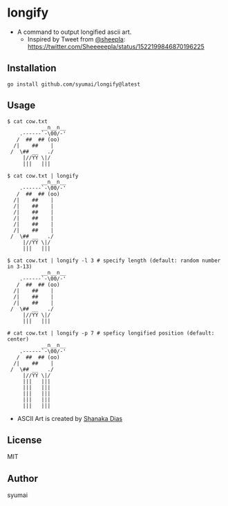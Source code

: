 # longify

* A command to output longified ascii art.
  - Inspired by Tweet from [@sheepla](https://github.com/sheepla): https://twitter.com/Sheeeeepla/status/1522199846870196225

## Installation

```console
go install github.com/syumai/longify@latest
```

## Usage

```console
$ cat cow.txt
           __n__n__
    .------`-\00/-'
   /  ##  ## (oo)
  /|    ##    |
 /  \## __   ./
     |//YY \|/
     |||   |||

$ cat cow.txt | longify
           __n__n__
    .------`-\00/-'
   /  ##  ## (oo)
  /|    ##    |
  /|    ##    |
  /|    ##    |
  /|    ##    |
  /|    ##    |
  /|    ##    |
 /  \## __   ./
     |//YY \|/
     |||   |||

$ cat cow.txt | longify -l 3 # specify length (default: random number in 3-13)
           __n__n__
    .------`-\00/-'
   /  ##  ## (oo)
  /|    ##    |
  /|    ##    |
  /|    ##    |
 /  \## __   ./
     |//YY \|/
     |||   |||

# cat cow.txt | longify -p 7 # speficy longified position (default: center)
           __n__n__
    .------`-\00/-'
   /  ##  ## (oo)
  /|    ##    |
 /  \## __   ./
     |//YY \|/
     |||   |||
     |||   |||
     |||   |||
     |||   |||
     |||   |||

```

* ASCII Art is created by [Shanaka Dias](https://www.asciiart.eu/animals/cows)

## License

MIT

## Author

syumai
